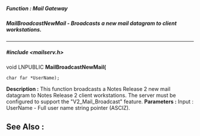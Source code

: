 ##### Function : Mail Gateway
##### MailBroadcastNewMail - Broadcasts a new mail datagram to client workstations.
---
##### #include <mailserv.h>
void LNPUBLIC **MailBroadcastNewMail(**

	char far *UserName);
**Description :**
This function broadcasts a Notes Release 2 new mail datagram to Notes Release 2 
client workstations.  The server must be configured to support the 
"V2_Mail_Broadcast" feature.
**Parameters :**
Input :
UserName  -  Full user name string pointer (ASCIZ).


**See Also :**
[](D:/md_files/.md)
---

